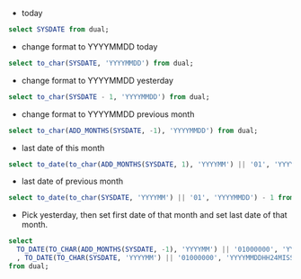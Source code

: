 
* today
```sql
select SYSDATE from dual;
```
* change format to YYYYMMDD today
```sql
select to_char(SYSDATE, 'YYYYMMDD') from dual;
```

* change format to YYYYMMDD yesterday
```sql
select to_char(SYSDATE - 1, 'YYYYMMDD') from dual;
```

* change format to YYYYMMDD previous month
```sql
select to_char(ADD_MONTHS(SYSDATE, -1), 'YYYYMMDD') from dual;
```

* last date of this month
```sql
select to_date(to_char(ADD_MONTHS(SYSDATE, 1), 'YYYYMM') || '01', 'YYYYMMDD') - 1 from dual;
```

* last date of previous month
```sql
select to_date(to_char(SYSDATE, 'YYYYMM') || '01', 'YYYYMMDD') - 1 from dual;
```


* Pick yesterday, then set first date of that month and set last date of that month.
```sql
select 
  TO_DATE(TO_CHAR(ADD_MONTHS(SYSDATE, -1), 'YYYYMM') || '01000000', 'YYYYMMDDHH24MISS') as MoFirstDt
  , TO_DATE(TO_CHAR(SYSDATE, 'YYYYMM') || '01000000', 'YYYYMMDDHH24MISS') - 1 as MoLastDt
from dual;
```
